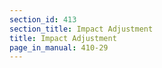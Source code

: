 ```yaml
---
section_id: 413
section_title: Impact Adjustment
title: Impact Adjustment
page_in_manual: 410-29
---
```

